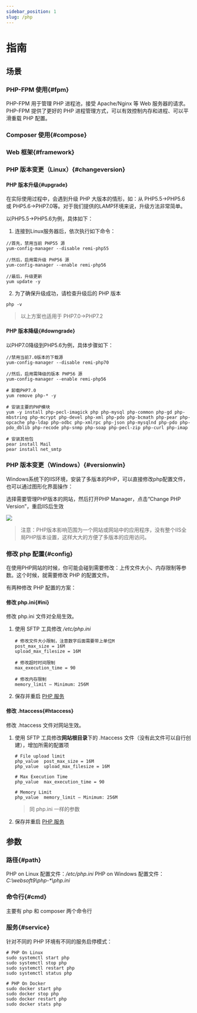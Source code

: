 ```yaml
---
sidebar_position: 1
slug: /php
---
```


# 指南

## 场景

### PHP-FPM 使用{#fpm}

PHP-FPM 用于管理 PHP 进程池，接受 Apache/Nginx 等 Web 服务器的请求。PHP-FPM 提供了更好的 PHP 进程管理方式，可以有效控制内存和进程、可以平滑重载 PHP 配置。

### Composer 使用{#compose}

### Web 框架{#framework}

### PHP 版本变更（Linux）{#changeversion}

#### PHP 版本升级{#upgrade}

在实际使用过程中，会遇到升级 PHP 大版本的情形，如：从 PHP5.5->PHP5.6 或 PHP5.6->PHP7.0等。对于我们提供的LAMP环境来说，升级方法非常简单。

以PHP5.5->PHP5.6为例，具体如下：

1. 连接到Linux服务器后，依次执行如下命令：
```
//首先，禁用当前 PHP55 源
yum-config-manager --disable remi-php55   

//然后，启用需升级 PHP56 源
yum-config-manager --enable remi-php56     

//最后，升级更新
yum update -y
```


2. 为了确保升级成功，请检查升级后的 PHP 版本
```
php -v
```

> 以上方案也适用于 PHP7.0->PHP7.2

#### PHP 版本降级{#downgrade}

以PHP7.0降级到PHP5.6为例，具体步骤如下：

```
//禁用当前7.0版本的下载源
yum-config-manager --disable remi-php70

//然后，启用需降级的版本 PHP56 源
yum-config-manager --enable remi-php56     

# 卸载PHP7.0
yum remove php-* -y

# 安装主要的PHP模块
yum -y install php-pecl-imagick php php-mysql php-common php-gd php-mbstring php-mcrypt php-devel php-xml php-pdo php-bcmath php-pear php-opcache php-ldap php-odbc php-xmlrpc php-json php-mysqlnd php-pdo php-pdo_dblib php-recode php-snmp php-soap php-pecl-zip php-curl php-imap

# 安装其他包
pear install Mail
pear install net_smtp
```

### PHP 版本变更（Windows）{#versionwin}

Windows系统下的IIS环境，安装了多版本的PHP，可以直接修改php配置文件，也可以通过图形化界面操作：

选择需要管理PHP版本的网站，然后打开PHP Manager，点击“Change PHP Version”，重启IIS后生效

![](http://libs.websoft9.com/Websoft9/DocsPicture/zh/iis/iis-changephpver-websoft9.png)

> 注意：PHP版本影响范围为一个网站或网站中的应用程序，没有整个IIS全局PHP版本设置，这样大大的方便了多版本的应用访问。


### 修改 php 配置{#config}

在使用PHP网站的时候，你可能会碰到需要修改：上传文件大小、内存限制等参数。这个时候，就需要修改 PHP 的配置文件。  

有两种修改 PHP 配置的方案：

#### 修改 php.ini{#ini}

修改 php.ini 文件对全局生效。  

1. 使用 SFTP 工具修改 */etc/php.ini* 
    ```shell
    # 修改文件大小限制，注意数字后面需要带上单位M
    post_max_size = 16M
    upload_max_filesize = 16M

    # 修改超时时间限制
    max_execution_time = 90

    # 修改内存限制
    memory_limit – Minimum: 256M
    ```
2. 保存并重启 [PHP 服务](#service)

#### 修改 .htaccess{#htaccess}

修改 .htaccess 文件对网站生效。  

1. 使用 SFTP 工具修改**网站根目录**下的 .htaccess 文件（没有此文件可以自行创建），增加所需的配置项
   ```
   # File upload limit
   php_value  post_max_size = 16M
   php_value  upload_max_filesize = 16M

   # Max Execution Time
   php_value  max_execution_time = 90

   # Memory Limit
   php_value  memory_limit – Minimum: 256M
   ```
   > 同 php.ini 一样的参数

2. 保存并重启 [PHP 服务](#service)

## 参数

### 路径{#path}

PHP on Linux 配置文件：*/etc/php.ini* 
PHP on Windows 配置文件：*C:\websoft9\php-\*\php.ini*

### 命令行{#cmd}

主要有 php 和 composer 两个命令行

### 服务{#service}

针对不同的 PHP 环境有不同的服务启停模式：

```
# PHP On Linux
sudo systemctl start php
sudo systemctl stop php
sudo systemctl restart php
sudo systemctl status php

# PHP On Docker
sudo docker start php
sudo docker stop php
sudo docker restart php
sudo docker stats php
```